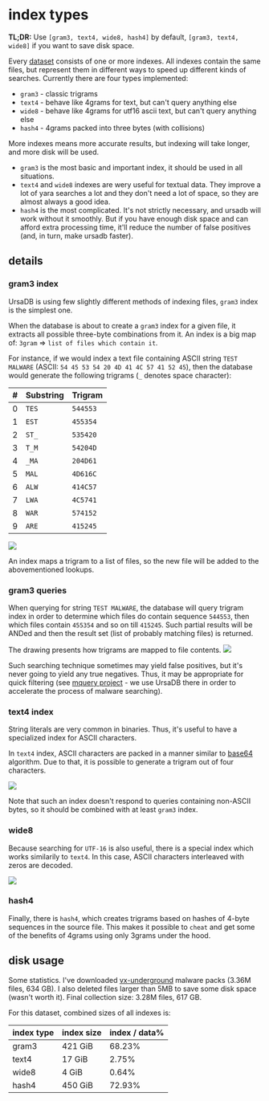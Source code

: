 # index types

**TL;DR:** Use `[gram3, text4, wide8, hash4]` by default,
`[gram3, text4, wide8]` if you want to save disk space.

Every [dataset](./datasets.md) consists of one or more indexes. All indexes
contain the same files, but represent them in different ways to speed up different
kinds of searches. Currently there are four types implemented:

 - `gram3` - classic trigrams
 - `text4` - behave like 4grams for text, but can't query anything else
 - `wide8` - behave like 4grams for utf16 ascii text, but can't query anything else
 - `hash4` - 4grams packed into three bytes (with collisions)

More indexes means more accurate results, but indexing will take longer, and more disk will be used.

 - `gram3` is the most basic and important index, it should be used in all situations.
 - `text4` and `wide8` indexes are wery useful for textual data. They improve
    a lot of yara searches a lot and they don't need a lot of space, so they are
    almost always a good idea.
 - `hash4` is the most complicated. It's not strictly necessary, and ursadb will work
    without it smoothly. But if you have enough disk space and can afford extra
    processing time, it'll reduce the number of false positives (and, in turn, make
    ursadb faster).


## details

### gram3 index

UrsaDB is using few slightly different methods of indexing files, `gram3` index
is the simplest one.

When the database is about to create a `gram3` index for a given file, it extracts all possible three-byte combinations from it. An index is a big map of: `3gram` => `list of files which contain it`.

For instance, if we would index a text file containing ASCII string `TEST MALWARE` (ASCII: `54 45 53 54 20 4D 41 4C 57 41 52 45`), then the database would generate the following trigrams (`_` denotes space character):

| # | Substring | Trigram    |
| - | --------- | ---------- |
| 0 | `TES`     | `544553`   |
| 1 | `EST`     | `455354`   |
| 2 | `ST_`     | `535420`   |
| 3 | `T_M`     | `54204D`   |
| 4 | `_MA`     | `204D61`   |
| 5 | `MAL`     | `4D616C`   |
| 6 | `ALW`     | `414C57`   |
| 7 | `LWA`     | `4C5741`   |
| 8 | `WAR`     | `574152`   |
| 9 | `ARE`     | `415245`   |

![](gram1.png)

An index maps a trigram to a list of files, so the new file will be added to the abovementioned lookups.

### gram3 queries
When querying for string `TEST MALWARE`, the database will query trigram index in order to determine which files do contain sequence `544553`, then which files contain `455354` and so on till `415245`. Such partial results will be ANDed and then the result set (list of probably matching files) is returned.

The drawing presents how trigrams are mapped to file contents.
![](gram2.png)

Such searching technique sometimes may yield false positives, but it's never going to yield any true negatives. Thus, it may be appropriate for quick filtering (see [mquery project](https://github.com/CERT-Polska/mquery) - we use UrsaDB there in order to accelerate the process of malware searching).

### text4 index

String literals are very common in binaries. Thus, it's useful to have a specialized index for ASCII characters.

In `text4` index, ASCII characters are packed in a manner similar to [base64](https://en.wikipedia.org/wiki/Base64) algorithm. Due to that, it is possible to generate a trigram out of four characters.

![](4gram3.png)

Note that such an index doesn't respond to queries containing non-ASCII bytes, so it should be combined with at least `gram3` index.

### wide8

Because searching for `UTF-16` is also useful, there is a special index which works similarily to `text4`. In this case, ASCII characters interleaved with zeros are decoded.

![](4gram5.png)

### hash4

Finally, there is `hash4`, which creates trigrams based on hashes of 4-byte sequences in the source file. This makes it possible to `cheat` and get some of the benefits
of 4grams using only 3grams under the hood.

## disk usage

Some statistics. I've downloaded
[vx-underground](https://vx-underground.org/packs.html) malware packs
(3.36M files, 634 GB). I also deleted files larger than 5MB to save some disk
space (wasn't worth it). Final collection size: 3.28M files, 617 GB.

For this dataset, combined sizes of all indexes is:

| index type | index size | index / data% |
| ---------- | ---------- | ------------- |
| gram3      | 421 GiB    | 68.23%        |
| text4      | 17 GiB     | 2.75%         |
| wide8      | 4 GiB      | 0.64%         |
| hash4      | 450 GiB    | 72.93%        |
